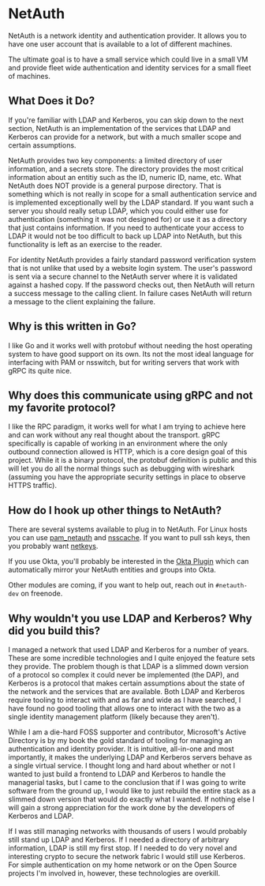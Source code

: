 NetAuth
=======
NetAuth is a network identity and authentication provider.  It allows
you to have one user account that is available to a lot of different
machines.

The ultimate goal is to have a small service which could live in a
small VM and provide fleet wide authentication and identity services
for a small fleet of machines.

What Does it Do?
----------------

If you're familiar with LDAP and Kerberos, you can skip down to the
next section, NetAuth is an implementation of the services that LDAP
and Kerberos can provide for a network, but with a much smaller scope
and certain assumptions.

NetAuth provides two key components: a limited directory of user
information, and a secrets store.  The directory provides the most
critical information about an entitiy such as the ID, numeric ID,
name, etc.  What NetAuth does NOT provide is a general purpose
directory.  That is something which is not really in scope for a small
authentication service and is implemented exceptionally well by the
LDAP standard.  If you want such a server you should really setup
LDAP, which you could either use for authentication (something it was
not designed for) or use it as a directory that just contains
information.  If you need to authenticate your access to LDAP it would
not be too difficult to back up LDAP into NetAuth, but this
functionality is left as an exercise to the reader.

For identity NetAuth provides a fairly standard password verification
system that is not unlike that used by a website login system.  The
user's password is sent via a secure channel to the NetAuth server
where it is validated against a hashed copy.  If the password checks
out, then NetAuth will return a success message to the calling client.
In failure cases NetAuth will return a message to the client
explaining the failure.

Why is this written in Go?
--------------------------

I like Go and it works well with protobuf without needing the host
operating system to have good support on its own.  Its not the most
ideal language for interfacing with PAM or nsswitch, but for writing
servers that work with gRPC its quite nice.

Why does this communicate using gRPC and not my favorite protocol?
------------------------------------------------------------------

I like the RPC paradigm, it works well for what I am trying to achieve
here and can work without any real thought about the transport.  gRPC
specifically is capable of working in an environment where the only
outbound connection allowed is HTTP, which is a core design goal of
this project.  While it is a binary protocol, the protobuf definition
is public and this will let you do all the normal things such as
debugging with wireshark (assuming you have the appropriate security
settings in place to observe HTTPS traffic).

How do I hook up other things to NetAuth?
-----------------------------------------

There are several systems available to plug in to NetAuth.  For Linux
hosts you can use
[pam_netauth](https://github.com/netauth/pam_netauth) and
[nsscache](https://github.com/netauth/nsscache).  If you want to pull
ssh keys, then you probably want
[netkeys](https://github.com/netauth/netkeys).

If you use Okta, you'll probably be interested in the
[Okta Plugin](https://github.com/netauth/plugin-okta) which can
automatically mirror your NetAuth entities and groups into Okta.

Other modules are coming, if you want to help out, reach out in
`#netauth-dev` on freenode.

Why wouldn't you use LDAP and Kerberos?  Why did you build this?
----------------------------------------------------------------

I managed a network that used LDAP and Kerberos for a number of years.
These are some incredible technologies and I quite enjoyed the feature
sets they provide.  The problem though is that LDAP is a slimmed down
version of a protocol so complex it could never be implemented (the
DAP), and Kerberos is a protocol that makes certain assumptions about
the state of the network and the services that are available.  Both
LDAP and Kerberos require tooling to interact with and as far and wide
as I have searched, I have found no good tooling that allows one to
interact with the two as a single identity management platform (likely
because they aren't).

While I am a die-hard FOSS supporter and contributor, Microsoft's
Active Directory is by my book the gold standard of tooling for
managing an authentication and identity provider.  It is intuitive,
all-in-one and most importantly, it makes the underlying LDAP and
Kerberos servers behave as a single virtual service.  I thought long
and hard about whether or not I wanted to just build a frontend to
LDAP and Kerberos to handle the managerial tasks, but I came to the
conclusion that if I was going to write software from the ground up, I
would like to just rebuild the entire stack as a slimmed down version
that would do exactly what I wanted.  If nothing else I will gain a
strong appreciation for the work done by the developers of Kerberos
and LDAP.

If I was still managing networks with thousands of users I would
probably still stand up LDAP and Kerberos.  If I needed a directory of
arbitrary information, LDAP is still my first stop.  If I needed to do
very novel and interesting crypto to secure the network fabric I would
still use Kerberos.  For simple authentication on my home network or
on the Open Source projects I'm involved in, however, these
technologies are overkill.

